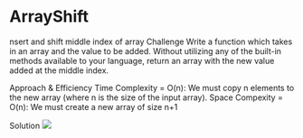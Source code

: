 # ArrayShift
nsert and shift middle index of array
Challenge
Write a function which takes in an array and the value to be added. Without utilizing any of the built-in methods
available to your language, return an array with the new value added at the middle index.

Approach & Efficiency
Time Complexity = O(n): We must copy n elements to the new array (where n is the size of the input array).
Space Compexity = O(n): We must create a new array of size n+1

Solution
![](https://codefellows.slack.com/files/ULGSGHXR6/F017DV8LH5E/image.png)
